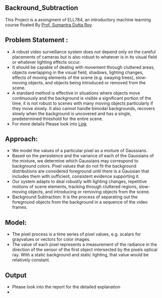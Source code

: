 ## Backround_Subtraction
This Project is a assingment of ELL784, an introductory machine learning course floated By [Prof. Sumantra Dutta Roy](https://www.cse.iitd.ac.in/~sumantra/).

## Problem Statement : 
- A robust video surveillance system does not depend only on the careful placements of cameras but is also robust to whatever is in its visual field or whatever lighting effects occur.
- It should be capable of dealing with movement through cluttered areas, objects overlapping in the visual field, shadows, lighting changes, effects of moving elements of the scene (e.g. swaying trees), slow-moving objects, and objects being introduced or removed from the scene.
- A standard method is effective in situations where objects move continuously and the background is visible a significant portion of the time, it is not robust to scenes with many moving objects particularly if they move slowly. It also cannot handle bimodal backgrounds, recovers slowly when the background is uncovered and has a single, predetermined threshold for the entire scene.
- For more details Please look into [Link](https://www.cse.iitd.ac.in/~sumantra/courses/ml/assignment_1.html)

## Approach:
- We model the values of a particular pixel as a mixture of Gaussians. 
- Based on the persistence and the variance of each of the Gaussians of the mixture, we determine which Gaussians may correspond to background colors. Pixel values that do not fit the background distributions are considered foreground until there is a Gaussian that includes them with sufficient, consistent evidence supporting it. 
- Our system adapts to deal robustly with lighting changes, repetitive motions of scene elements, tracking through cluttered regions, slow-moving objects, and introducing or removing objects from the scene.
- Background Subtraction: It is the process of separating out the foreground objects from the background in a sequence of the video frames.

## Model:
- The pixel process is a time series of pixel values, e.g. scalars for grayvalues or vectors for color images.
- The value of each pixel represents a measurement of the radiance in the direction of the sensor of the first object intersected by the pixels optical ray. With a static background and static lighting, that value would be relatively constant.

## Output
 - Please look into the report for the detailed explanation
 - 
